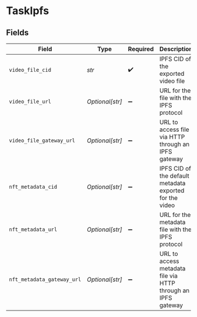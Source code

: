 # TaskIpfs


## Fields

| Field                                                         | Type                                                          | Required                                                      | Description                                                   | Example                                                       |
| ------------------------------------------------------------- | ------------------------------------------------------------- | ------------------------------------------------------------- | ------------------------------------------------------------- | ------------------------------------------------------------- |
| `video_file_cid`                                              | *str*                                                         | :heavy_check_mark:                                            | IPFS CID of the exported video file                           | Qmabc123xyz341                                                |
| `video_file_url`                                              | *Optional[str]*                                               | :heavy_minus_sign:                                            | URL for the file with the IPFS protocol                       | ipfs://Qmabc123xyz341                                         |
| `video_file_gateway_url`                                      | *Optional[str]*                                               | :heavy_minus_sign:                                            | URL to access file via HTTP through an IPFS gateway           | https://gateway.ipfs.io/ipfs/Qmabc123xyz341                   |
| `nft_metadata_cid`                                            | *Optional[str]*                                               | :heavy_minus_sign:                                            | IPFS CID of the default metadata exported for the video       | Qmabc123xyz341                                                |
| `nft_metadata_url`                                            | *Optional[str]*                                               | :heavy_minus_sign:                                            | URL for the metadata file with the IPFS protocol              | ipfs://Qmabc123xyz341                                         |
| `nft_metadata_gateway_url`                                    | *Optional[str]*                                               | :heavy_minus_sign:                                            | URL to access metadata file via HTTP through an IPFS<br/>gateway<br/> | https://gateway.ipfs.io/ipfs/Qmabc123xyz341                   |